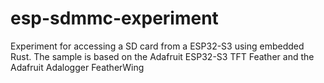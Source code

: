 # esp-sdmmc-experiment

Experiment for accessing a SD card from a ESP32-S3 using embedded Rust. The sample is based on the Adafruit ESP32-S3 TFT Feather and the Adafruit Adalogger FeatherWing
